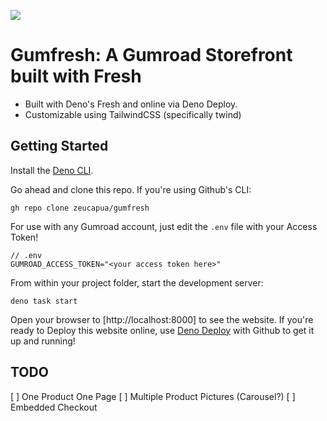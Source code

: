 <img src="/static/favicon.ico"></img>

# Gumfresh: A Gumroad Storefront built with Fresh

- Built with Deno's Fresh and online via Deno Deploy.
- Customizable using TailwindCSS (specifically twind)

## Getting Started
Install the [Deno CLI](https://deno.land). 

Go ahead and clone this repo. If you're using Github's CLI:
```
gh repo clone zeucapua/gumfresh
```

For use with any Gumroad account, just edit the ```.env``` file with your Access Token!
```
// .env
GUMROAD_ACCESS_TOKEN="<your access token here>"
```

From within your project folder, start the development server:
```
deno task start
```

Open your browser to [http://localhost:8000] to see the website. If you're ready to Deploy
this website online, use [Deno Deploy](https://deno.com) with Github to get it up and running!

## TODO
[ ] One Product One Page
[ ] Multiple Product Pictures (Carousel?)
[ ] Embedded Checkout
